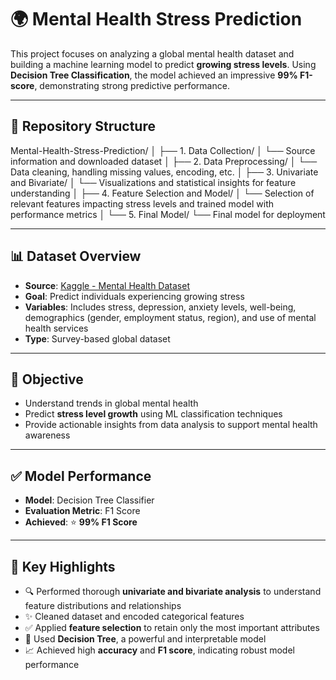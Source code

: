 # 🌍 Mental Health Stress Prediction

This project focuses on analyzing a global mental health dataset and building a machine learning model to predict **growing stress levels**. Using **Decision Tree Classification**, the model achieved an impressive **99% F1-score**, demonstrating strong predictive performance.

---

## 📂 Repository Structure



Mental-Health-Stress-Prediction/
│
├── 1. Data Collection/
│   └── Source information and downloaded dataset
│
├── 2. Data Preprocessing/
│   └── Data cleaning, handling missing values, encoding, etc.
│
├── 3. Univariate and Bivariate/
│   └── Visualizations and statistical insights for feature understanding
│
├── 4. Feature Selection and Model/
│   └── Selection of relevant features impacting stress levels and trained model with performance metrics
│
└── 5. Final Model/
    └── Final model for deployment

    

---

## 📊 Dataset Overview

- **Source**: [Kaggle - Mental Health Dataset](https://www.kaggle.com/datasets/divaniazzahra/mental-health-dataset)
- **Goal**: Predict individuals experiencing growing stress
- **Variables**: Includes stress, depression, anxiety levels, well-being, demographics (gender, employment status, region), and use of mental health services
- **Type**: Survey-based global dataset

---

## 🧠 Objective

- Understand trends in global mental health
- Predict **stress level growth** using ML classification techniques
- Provide actionable insights from data analysis to support mental health awareness

---

## ✅ Model Performance

- **Model**: Decision Tree Classifier  
- **Evaluation Metric**: F1 Score  
- **Achieved**: ⭐ **99% F1 Score**

---

## 📌 Key Highlights

- 🔍 Performed thorough **univariate and bivariate analysis** to understand feature distributions and relationships  
- ✨ Cleaned dataset and encoded categorical features  
- ✅ Applied **feature selection** to retain only the most important attributes  
- 🌳 Used **Decision Tree**, a powerful and interpretable model  
- 📈 Achieved high **accuracy** and **F1 score**, indicating robust model performance  

